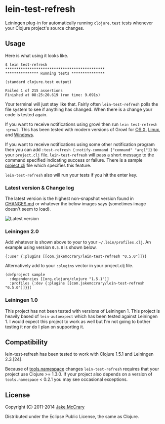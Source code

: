 # lein-test-refresh

Leiningen plug-in for automatically running `clojure.test` tests whenever your Clojure project's source changes.

## Usage

Here is what using it looks like.

    $ lein test-refresh
    *********************************************
    *************** Running tests ***************

    (standard clojure.test output)
    
    Failed 1 of 215 assertions
    Finished at 08:25:20.619 (run time: 9.691s)
    
Your terminal will just stay like that. Fairly often `lein-test-refresh`
polls the file system to see if anything has changed. When there is a
change your code is tested again.

If you want to receive notifications using growl then run `lein
test-refresh :growl`. This has been tested with modern versions of Growl
for [OS X](http://growl.info/),
[Linux](http://mattn.github.com/growl-for-linux/), and
[Windows](http://growlforwindows.com/).

If you want to receive notifications using some other notification
program then you can add `:test-refresh {:notify-command
["command" "arg1"]}` to your `project.clj` file. `lein-test-refresh`
will pass a short message to the command specified indicating success
or failure. There is a sample [project.clj](sample.project.clj) file
which specifies this feature.

`lein-test-refresh` also will run your tests if you hit the enter key.

### Latest version & Change log

The latest version is the highest non-snapshot version found in
[CHANGES.md](CHANGES.md) or whatever the below images says (sometimes
image doesn't seem to load).

![Latest version](https://clojars.org/com.jakemccrary/lein-test-refresh/latest-version.svg)


### Leiningen 2.0

Add whatever is shown above to your to your `~/.lein/profiles.clj`. An example using version `0.5.0` is shown below.

    {:user {:plugins [[com.jakemccrary/lein-test-refresh "0.5.0"]]}}
    
Alternatively add to your `:plugins` vector in your project.clj file.
   
    (defproject sample
      :dependencies [[org.clojure/clojure "1.5.1"]]
      :profiles {:dev {:plugins [[com.jakemccrary/lein-test-refresh "0.5.0"]]}})

### Leiningen 1.0

This project has not been tested with versions of Leiningen 1. This
project is heavily based of `lein-autoexpect` which has been tested
against Leiningen 1. I would expect this project to work as well but
I'm not going to bother testing it nor do I plan on supporting it.

## Compatibility

lein-test-refresh has been tested to work with Clojure 1.5.1 and
Leiningen 2.3.[24].

Because of
[tools.namespace](https://github.com/clojure/tools.namespace) changes
`lein-test-refresh` requires that your project use Clojure >= 1.3.0. If
your project also depends on a version of `tools.namespace` < 0.2.1
you may see occasional exceptions.

## License

Copyright (C) 2011-2014 [Jake McCrary](http://jakemccrary.com)

Distributed under the Eclipse Public License, the same as Clojure.


